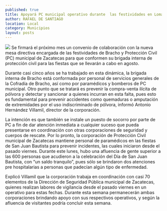 ```yaml
---
published: true
title: Apoyará PC municipal operativo durante  las festividades en Lomas de Bracho
author: RAFAEL DE SANTIAGO
location: Local
category: Municipios
layout: posts
---
```


![](http://i.imgur.com/YKXVP4om.jpg)
Se firmará el próximo mes un convenio de colaboración con la nueva mesa directiva encargada de las festividades de Bracho y Protección Civil (PC) municipal de Zacatecas para que conformen su brigada interna de protección civil para las fiestas que se llevarán a cabo en agosto.

Durante casi cinco años se ha trabajado en esta dinámica, la brigada interna de Bracho está conformada por personal de servicios generales de la Cofradía de Bracho, así como por paramédicos y bomberos de PC municipal.
Otro punto que se tratará es prevenir la compra-venta ilícita de pólvora y detectar y sancionar a quienes incurran en esta falta, pues esto es fundamental para prevenir accidentes como quemaduras o amputación de extremidades por el uso indiscriminado de pólvora, informó Antonio Hernández Villamil, director de la corporación.

La intención es que también se instale un puesto de socorro por parte de PC a fin de dar atención inmediata a cualquier suceso que pueda presentarse en coordinación con otras corporaciones de seguridad y cuerpos de rescate.
Por lo pronto, la corporación de Protección Civil municipal de Zacatecas mantiene personal de paramédicos en las fiestas de San Juan Bautista para prevenir incidentes, las cuales iniciaron desde el pasado viernes.
Durante este lunes, hubo una afluencia de gente superior a las 600 personas que acudieron a la celebración del Día de San Juan Bautista, con “un saldo tranquilo”, pues sólo se brindaron dos atenciones pre hospitalarias a personas que padecían algún tipo de enfermedad.

Explicó Villamil que la corporación trabaja en coordinación con casi 70 elementos de la Dirección de Seguridad Pública municipal de Zacatecas, quienes realizan labores de vigilancia desde el pasado viernes en un operativo para estas fechas.
Durante esta semana permanecerán ambas corporaciones brindando apoyo con sus respectivos operativos, y según la afluencia de visitantes podría concluir esta semana.
